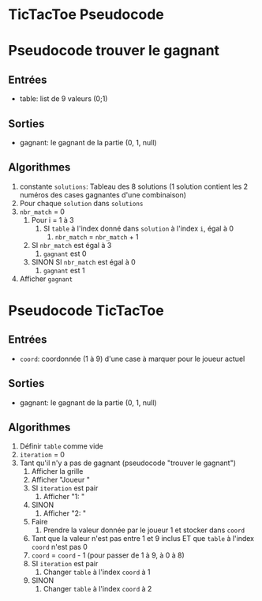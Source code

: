 # TicTacToe Pseudocode

# Pseudocode trouver le gagnant
## Entrées
- table: list de 9 valeurs (0;1)

## Sorties
- gagnant: le gagnant de la partie (0, 1, null)

## Algorithmes
1. constante `solutions`: Tableau des 8 solutions (1 solution contient les 2 numéros des cases gagnantes d'une combinaison)
1. Pour chaque `solution` dans `solutions`
1. `nbr_match` = 0
   1. Pour i = 1 à 3
      1. SI `table` à l'index donné dans `solution` à l'index `i`, égal à 0
         1. `nbr_match` = `nbr_match` + 1
   1. SI `nbr_match` est égal à 3
      1. `gagnant` est 0
   1. SINON SI `nbr_match` est égal à 0
      1. `gagnant` est 1
1. Afficher `gagnant`

# Pseudocode TicTacToe
## Entrées
- `coord`: coordonnée (1 à 9) d'une case à marquer pour le joueur actuel

## Sorties
- gagnant: le gagnant de la partie (0, 1, null)

## Algorithmes
1. Définir `table` comme vide
1. `iteration` = 0
1. Tant qu'il n'y a pas de gagnant (pseudocode "trouver le gagnant")
   1. Afficher la grille
   1. Afficher "Joueur "
   1. SI `iteration` est pair
      1. Afficher "1: "
   1. SINON
      1. Afficher "2: "
   1. Faire
      1. Prendre la valeur donnée par le joueur 1 et stocker dans `coord`
   1. Tant que la valeur n'est pas entre 1 et 9 inclus ET que `table` à l'index `coord` n'est pas 0
   1. `coord` = `coord` - 1 (pour passer de 1 à 9, à 0 à 8)
   1. SI `iteration` est pair
      1. Changer `table` à l'index `coord` à 1
   1. SINON
      1. Changer `table` à l'index `coord` à 2
   